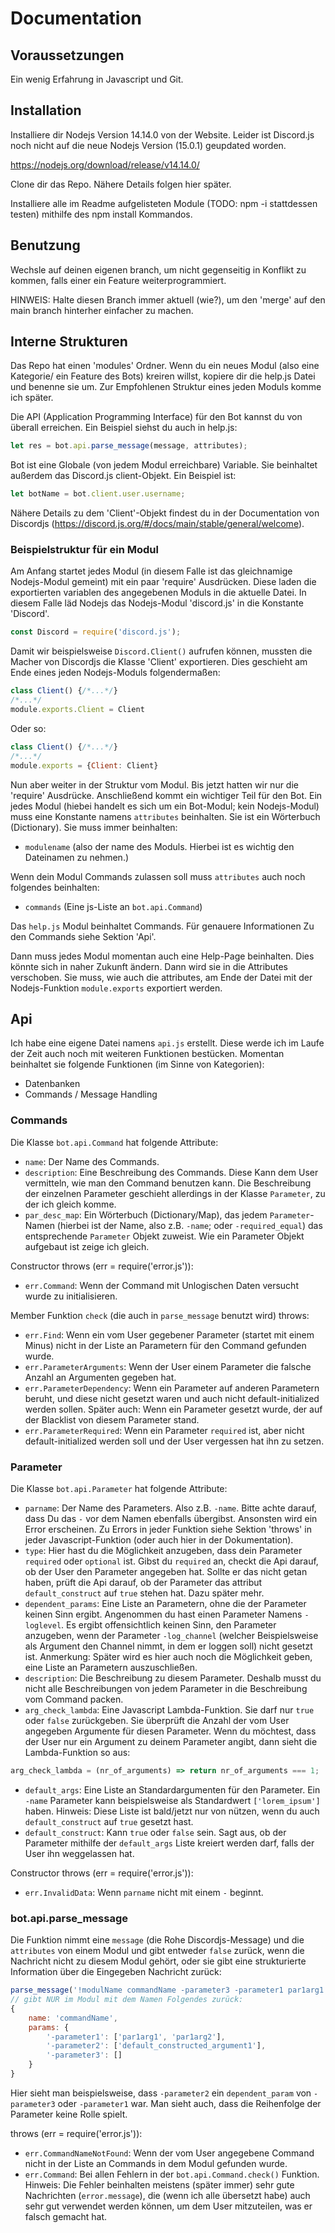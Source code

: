 # Documentation
## Voraussetzungen
Ein wenig Erfahrung in Javascript und Git.

## Installation
Installiere dir Nodejs Version 14.14.0 von der Website. Leider ist Discord.js noch nicht auf die neue Nodejs Version (15.0.1) geupdated worden.

<https://nodejs.org/download/release/v14.14.0/>

Clone dir das Repo. Nähere Details folgen hier später.

Installiere alle im Readme aufgelisteten Module (TODO: npm -i stattdessen testen) mithilfe des npm install Kommandos.

## Benutzung
Wechsle auf deinen eigenen branch, um nicht gegenseitig in Konflikt zu kommen, falls einer ein Feature weiterprogrammiert.

HINWEIS: Halte diesen Branch immer aktuell (wie?), um den 'merge' auf den main branch hinterher einfacher zu machen.

## Interne Strukturen
Das Repo hat einen 'modules' Ordner. Wenn du ein neues Modul (also eine Kategorie/ ein Feature des Bots) kreiren willst, kopiere dir die help.js Datei und benenne sie um. Zur Empfohlenen Struktur eines jeden Moduls komme ich später.

Die API (Application Programming Interface) für den Bot kannst du von überall erreichen. Ein Beispiel siehst du auch in help.js:
```js
let res = bot.api.parse_message(message, attributes);
```
Bot ist eine Globale (von jedem Modul erreichbare) Variable. Sie beinhaltet außerdem das Discord.js client-Objekt. Ein Beispiel ist:
```js
let botName = bot.client.user.username;
```
Nähere Details zu dem 'Client'-Objekt findest du in der Documentation von Discordjs (<https://discord.js.org/#/docs/main/stable/general/welcome>).

### Beispielstruktur für ein Modul
Am Anfang startet jedes Modul (in diesem Falle ist das gleichnamige Nodejs-Modul gemeint) mit ein paar 'require' Ausdrücken. Diese laden die exportierten variablen des angegebenen Moduls in die aktuelle Datei. In diesem Falle läd Nodejs das Nodejs-Modul 'discord.js' in die Konstante 'Discord'.
```js
const Discord = require('discord.js');
```
Damit wir beispielsweise `Discord.Client()` aufrufen können, mussten die Macher von Discordjs die Klasse 'Client' exportieren. Dies geschieht am Ende eines jeden Nodejs-Moduls folgendermaßen:
```js
class Client() {/*...*/}
/*...*/
module.exports.Client = Client
```
Oder so:
```js
class Client() {/*...*/}
/*...*/
module.exports = {Client: Client}
```
Nun aber weiter in der Struktur vom Modul. Bis jetzt hatten wir nur die 'require' Ausdrücke. Anschließend kommt ein wichtiger Teil für den Bot. Ein jedes Modul (hiebei handelt es sich um ein Bot-Modul; kein Nodejs-Modul) muss eine Konstante namens `attributes` beinhalten. Sie ist ein Wörterbuch (Dictionary). Sie muss immer beinhalten:

- `modulename` (also der name des Moduls. Hierbei ist es wichtig den Dateinamen zu nehmen.)

Wenn dein Modul Commands zulassen soll muss `attributes` auch noch folgendes beinhalten:
- `commands` (Eine js-Liste an `bot.api.Command`)

Das `help.js` Modul beinhaltet Commands. Für genauere Informationen Zu den Commands siehe Sektion 'Api'.

Dann muss jedes Modul momentan auch eine Help-Page beinhalten. Dies könnte sich in naher Zukunft ändern. Dann wird sie in die Attributes verschoben. Sie muss, wie auch die attributes, am Ende der Datei mit der Nodejs-Funktion `module.exports` exportiert werden.

## Api
Ich habe eine eigene Datei namens `api.js` erstellt. Diese werde ich im Laufe der Zeit auch noch mit weiteren Funktionen bestücken. Momentan beinhaltet sie folgende Funktionen (im Sinne von Kategorien):
- Datenbanken
- Commands / Message Handling

### Commands
Die Klasse `bot.api.Command` hat folgende Attribute:
- `name`: Der Name des Commands.
- `description`: Eine Beschreibung des Commands. Diese Kann dem User vermitteln, wie man den Command benutzen kann. Die Beschreibung der einzelnen Parameter geschieht allerdings in der Klasse `Parameter`, zu der ich gleich komme.
- `par_desc_map`: Ein Wörterbuch (Dictionary/Map), das jedem `Parameter`-Namen (hierbei ist der Name, also z.B. `-name`; oder `-required_equal`) das entsprechende `Parameter` Objekt zuweist. Wie ein Parameter Objekt aufgebaut ist zeige ich gleich.


Constructor throws (err = require('error.js')):
- `err.Command`: Wenn der Command mit Unlogischen Daten versucht wurde zu initialisieren.

Member Funktion `check` (die auch in `parse_message` benutzt wird) throws:
- `err.Find`: Wenn ein vom User gegebener Parameter (startet mit einem Minus) nicht in der Liste an Parametern für den Command gefunden wurde.
- `err.ParameterArguments`: Wenn der User einem Parameter die falsche Anzahl an Argumenten gegeben hat.
- `err.ParameterDependency`: Wenn ein Parameter auf anderen Parametern beruht, und diese nicht gesetzt waren und auch nicht default-initialized werden sollen. Später auch: Wenn ein Parameter gesetzt wurde, der auf der Blacklist von diesem Parameter stand.
- `err.ParameterRequired`: Wenn ein Parameter `required` ist, aber nicht default-initialized werden soll und der User vergessen hat ihn zu setzen. 

### Parameter
Die Klasse `bot.api.Parameter` hat folgende Attribute:
- `parname`: Der Name des Parameters. Also z.B. `-name`. Bitte achte darauf, dass Du das `-` vor dem Namen ebenfalls übergibst. Ansonsten wird ein Error erscheinen. Zu Errors in jeder Funktion siehe Sektion 'throws' in jeder Javascript-Funktion (oder auch hier in der Dokumentation).
- `type`: Hier hast du die Möglichkeit anzugeben, dass dein Parameter `required` oder `optional` ist. Gibst du `required` an, checkt die Api darauf, ob der User den Parameter angegeben hat. Sollte er das nicht getan haben, prüft die Api darauf, ob der Parameter das attribut `default_construct` auf `true` stehen hat. Dazu später mehr.
- `dependent_params`: Eine Liste an Parametern, ohne die der Parameter keinen Sinn ergibt. Angenommen du hast einen Parameter Namens `-loglevel`. Es ergibt offensichtlich keinen Sinn, den Parameter anzugeben, wenn der Parameter `-log_channel` (welcher Beispielsweise als Argument den Channel nimmt, in dem er loggen soll) nicht gesetzt ist. Anmerkung: Später wird es hier auch noch die Möglichkeit geben, eine Liste an Parametern auszuschließen.
- `description`: Die Beschreibung zu diesem Parameter. Deshalb musst du nicht alle Beschreibungen von jedem Parameter in die Beschreibung vom Command packen.
- `arg_check_lambda`: Eine Javascript Lambda-Funktion. Sie darf nur `true` oder `false` zurückgeben. Sie überprüft die Anzahl der vom User angegeben Argumente für diesen Parameter. Wenn du möchtest, dass der User nur ein Argument zu deinem Parameter angibt, dann sieht die Lambda-Funktion so aus:
```js
arg_check_lambda = (nr_of_arguments) => return nr_of_arguments === 1; 
``` 
- `default_args`: Eine Liste an Standardargumenten für den Parameter. Ein `-name` Parameter kann beispielsweise als Standardwert `['lorem_ipsum']` haben. Hinweis: Diese Liste ist bald/jetzt nur von nützen, wenn du auch `default_construct` auf `true` gesetzt hast.
- `default_construct`: Kann `true` oder `false` sein. Sagt aus, ob der Parameter mithilfe der `default_args` Liste kreiert werden darf, falls der User ihn weggelassen hat.


Constructor throws (err = require('error.js')):
- `err.InvalidData`: Wenn `parname` nicht mit einem `-` beginnt.

### bot.api.parse_message
Die Funktion nimmt eine `message` (die Rohe Discordjs-Message) und die `attributes` von einem Modul und gibt entweder `false` zurück, wenn die Nachricht nicht zu diesem Modul gehört, oder sie gibt eine strukturierte Information über die Eingegeben Nachricht zurück:
```js
parse_message('!modulName commandName -parameter3 -parameter1 par1arg1 par1arg2', attributes);
// gibt NUR im Modul mit dem Namen Folgendes zurück:
{
	name: 'commandName',
	params: {
		'-parameter1': ['par1arg1', 'par1arg2'],
		'-parameter2': ['default_constructed_argument1'],
		'-parameter3': []
	}
}
``` 
Hier sieht man beispielsweise, dass `-parameter2` ein `dependent_param` von `-parameter3` oder `-parameter1` war. Man sieht auch, dass die Reihenfolge der Parameter keine Rolle spielt.

throws (err = require('error.js')):
- `err.CommandNameNotFound`: Wenn der vom User angegebene Command nicht in der Liste an Commands in dem Modul gefunden wurde.
- `err.Command`: Bei allen Fehlern in der `bot.api.Command.check()` Funktion. Hinweis: Die Fehler beinhalten meistens (später immer) sehr gute Nachrichten (`error.message`), die (wenn ich alle übersetzt habe) auch sehr gut verwendet werden können, um dem User mitzuteilen, was er falsch gemacht hat.
